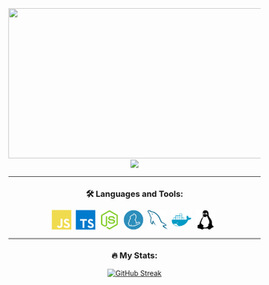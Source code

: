 <div align="center">
  <img src="https://media.giphy.com/media/dWesBcTLavkZuG35MI/giphy.gif" width="600" height="300"/><br />
  <img src="https://komarev.com/ghpvc/?username=XMGamingMaster&color=blue&style=flat" />

  ---

  ### :hammer_and_wrench: Languages and Tools:
  <div>
    <img src="https://github.com/devicons/devicon/blob/master/icons/javascript/javascript-plain.svg" title="Javascript" alt="Javascript" width="40" height="40"/>&nbsp;
    <img src="https://github.com/devicons/devicon/blob/master/icons/typescript/typescript-plain.svg" title="Typescript" alt="Typescript" width="40" height="40"/>&nbsp;
    <img src="https://github.com/devicons/devicon/blob/master/icons/nodejs/nodejs-plain.svg" title="NodeJS" alt="NodeJS" width="40" height="40"/>&nbsp;
    <img src="https://github.com/devicons/devicon/blob/master/icons/yarn/yarn-original.svg" title="Yarn" alt="Yarn" width="40" height="40"/>&nbsp;
    <img src="https://github.com/devicons/devicon/blob/master/icons/mysql/mysql-plain.svg" title="MySQL" alt="MySQL" width="40" height="40"/>&nbsp;
    <img src="https://github.com/devicons/devicon/blob/master/icons/docker/docker-plain.svg" title="Docker" alt="Docker" width="40" height="40"/>&nbsp;
    <img src="https://github.com/devicons/devicon/blob/master/icons/linux/linux-plain.svg" title="Linux" alt="Linux" width="40" height="40"/>&nbsp;
  </div>

  ---

  ### :fire: My Stats:
  [![GitHub Streak](https://github-readme-streak-stats.herokuapp.com?user=XMGamingMaster&theme=dark&hide_border=true&date_format=j%20M%5B%20Y%5D)](https://git.io/streak-stats)

</div>
